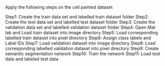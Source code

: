 Apply the following steps on the cell painted dataset

Step1: Create the train data set and labelled train dataset folder
Step2: Create the test data set and labelled test dataset folder
Step3: Create the validation data set and labelled validation dataset folder
Step4: Open Mat lab and Load train dataset into image directory
Step5: Load corresponding labelled train dataset into pixel directory
Step6: Assign class labels and Label IDs
Step7: Load validation dataset into image directory
Step8: Load corresponding labelled validation dataset into pixel directory
Step9: Create semantic segmentation network 
Step10: Train the network
Step11: Load test data and labeled test data
